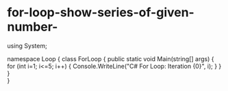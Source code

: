 # for-loop-show-series-of-given-number-

using System;

namespace Loop
{
	class ForLoop
	{
		public static void Main(string[] args)
		{
			for (int i=1; i<=5; i++)
			{
				Console.WriteLine("C# For Loop: Iteration {0}", i);
			}
		}
	}	
}
